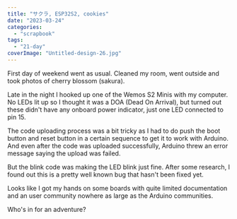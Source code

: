 ```yaml
---
title: "サクラ, ESP32S2, cookies"
date: "2023-03-24"
categories: 
  - "scrapbook"
tags: 
  - "21-day"
coverImage: "Untitled-design-26.jpg"
---
```

<!--more-->

First day of weekend went as usual. Cleaned my room, went outside and took photos of cherry blossom (sakura).

Late in the night I hooked up one of the Wemos S2 Minis with my computer. No LEDs lit up so I thought it was a DOA (Dead On Arrival), but turned out these didn't have any onboard power indicator, just one LED connected to pin 15.

The code uploading process was a bit tricky as I had to do push the boot button and reset button in a certain sequence to get it to work with Arduino. And even after the code was uploaded successfully, Arduino threw an error message saying the upload was failed.

But the blink code was making the LED blink just fine. After some research, I found out this is a pretty well known bug that hasn't been fixed yet.

Looks like I got my hands on some boards with quite limited documentation and an user community nowhere as large as the Arduino communities.

Who's in for an adventure?

